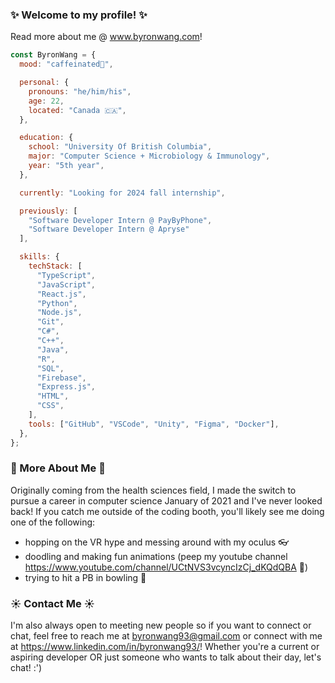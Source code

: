 ### ✨ Welcome to my profile! ✨

Read more about me @ www.byronwang.com!

```javascript
const ByronWang = {
  mood: "caffeinated🔋",

  personal: {
    pronouns: "he/him/his",
    age: 22,
    located: "Canada 🇨🇦",
  },

  education: {
    school: "University Of British Columbia",
    major: "Computer Science + Microbiology & Immunology",
    year: "5th year",
  },

  currently: "Looking for 2024 fall internship",

  previously: [
    "Software Developer Intern @ PayByPhone",
    "Software Developer Intern @ Apryse"
  ],

  skills: {
    techStack: [
      "TypeScript",
      "JavaScript",
      "React.js",
      "Python",
      "Node.js",
      "Git",
      "C#",
      "C++",
      "Java",
      "R",
      "SQL",
      "Firebase",
      "Express.js",
      "HTML",
      "CSS",
    ],
    tools: ["GitHub", "VSCode", "Unity", "Figma", "Docker"],
  },
};
```

### 🌱 More About Me 🌱

Originally coming from the health sciences field, I made the switch to pursue a career in computer science January of 2021 and I've never looked back! If you catch me outside of the coding booth, you'll likely see me doing one of the following:

- hopping on the VR hype and messing around with my oculus 👓
- doodling and making fun animations (peep my youtube channel https://www.youtube.com/channel/UCtNVS3vcyncIzCj_dKQdQBA 👀)
- trying to hit a PB in bowling 🎳

### ☀️ Contact Me ☀️

I'm also always open to meeting new people so if you want to connect or chat, feel free to reach me at byronwang93@gmail.com or connect with me at https://www.linkedin.com/in/byronwang93/! Whether you're a current or aspiring developer OR just someone who wants to talk about their day, let's chat! :')
